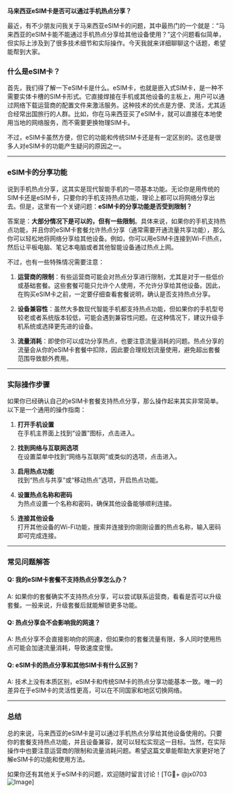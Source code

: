 **马来西亚eSIM卡是否可以通过手机热点分享？**

最近，有不少朋友问我关于马来西亚eSIM卡的问题，其中最热门的一个就是：“马来西亚的eSIM卡能不能通过手机热点分享给其他设备使用？”这个问题看似简单，但实际上涉及到了很多技术细节和实际操作。今天我就来详细聊聊这个话题，希望能帮到大家。

### 什么是eSIM卡？

首先，我们得了解一下eSIM卡是什么。eSIM卡，也就是嵌入式SIM卡，是一种不需要实体卡槽的SIM卡形式。它直接焊接在手机或其他设备的主板上，用户可以通过网络下载运营商的配置文件来激活服务。这种技术的优点是方便、灵活，尤其适合经常出国旅行的人群。比如，你在马来西亚买了eSIM卡，就可以直接在本地使用当地的网络服务，而不需要更换物理SIM卡。

不过，eSIM卡虽然方便，但它的功能和传统SIM卡还是有一定区别的。这也是很多人对eSIM卡的功能产生疑问的原因之一。

---

### eSIM卡的分享功能

说到手机热点分享，这其实是现代智能手机的一项基本功能。无论你是用传统的SIM卡还是eSIM卡，只要你的手机支持热点功能，理论上都可以将网络分享出去。但是，这里有一个关键问题：**eSIM卡的分享功能是否受到限制？**

答案是：**大部分情况下是可以的，但有一些限制**。具体来说，如果你的手机支持热点功能，并且你的eSIM卡套餐允许热点分享（通常需要开通流量共享功能），那么你可以轻松地将网络分享给其他设备。例如，你可以用eSIM卡连接到Wi-Fi热点，然后让平板电脑、笔记本电脑或者其他智能设备通过热点上网。

不过，也有一些特殊情况需要注意：

1. **运营商的限制**：有些运营商可能会对热点分享进行限制，尤其是对于一些低价或基础套餐。这些套餐可能只允许个人使用，不允许分享给其他设备。因此，在购买eSIM卡之前，一定要仔细查看套餐说明，确认是否支持热点分享。

2. **设备兼容性**：虽然大多数现代智能手机都支持热点功能，但如果你的手机型号较老或者系统版本较低，可能会遇到兼容性问题。在这种情况下，建议升级手机系统或选择更先进的设备。

3. **流量消耗**：即使你可以成功分享热点，也要注意流量消耗的问题。热点分享的流量会从你的eSIM卡套餐中扣除，因此要合理规划流量使用，避免超出套餐范围导致额外费用。

---

### 实际操作步骤

如果你已经确认自己的eSIM卡套餐支持热点分享，那么操作起来其实非常简单。以下是一个通用的操作指南：

1. **打开手机设置**  
   在手机主界面上找到“设置”图标，点击进入。

2. **找到网络与互联网选项**  
   在设置菜单中找到“网络与互联网”或类似的选项，点击进入。

3. **启用热点功能**  
   找到“热点与共享”或“移动热点”选项，开启热点功能。

4. **设置热点名称和密码**  
   为热点设置一个名称和密码，确保其他设备能够顺利连接。

5. **连接其他设备**  
   打开其他设备的Wi-Fi功能，搜索并连接到你刚刚设置的热点名称，输入密码即可完成连接。

---

### 常见问题解答

#### Q: 我的eSIM卡套餐不支持热点分享怎么办？
A: 如果你的套餐确实不支持热点分享，可以尝试联系运营商，看看是否可以升级套餐。一般来说，升级套餐后就能解锁更多功能。

#### Q: 热点分享会不会影响我的网速？
A: 热点分享不会直接影响你的网速，但如果你的套餐流量有限，多人同时使用热点可能会加速流量消耗，导致速度变慢。

#### Q: eSIM卡的热点分享和其他SIM卡有什么区别？
A: 技术上没有本质区别，eSIM卡和传统SIM卡的热点分享功能基本一致。唯一的差异在于eSIM卡的灵活性更高，可以在不同国家和地区切换网络。

---

### 总结

总的来说，马来西亚的eSIM卡是可以通过手机热点分享给其他设备使用的。只要你的套餐支持热点功能，并且设备兼容，就可以轻松实现这一目标。当然，在实际操作中也要注意运营商的限制和流量消耗问题。希望这篇文章能帮助大家更好地了解eSIM卡的功能和使用方法。

如果你还有其他关于eSIM卡的问题，欢迎随时留言讨论！[TG💪+ @jx0703 ![Image](https://github.com/user-attachments/assets/dbca1d08-cadb-493c-b0ec-ad6f7a83f270)]